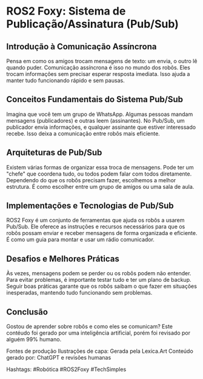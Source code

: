 # ROS2 Foxy: Sistema de Publicação/Assinatura (Pub/Sub)

## Introdução à Comunicação Assíncrona

Pensa em como os amigos trocam mensagens de texto: um envia, o outro lê quando puder. Comunicação assíncrona é isso no mundo dos robôs. Eles trocam informações sem precisar esperar resposta imediata. Isso ajuda a manter tudo funcionando rápido e sem pausas.

## Conceitos Fundamentais do Sistema Pub/Sub

Imagina que você tem um grupo de WhatsApp. Algumas pessoas mandam mensagens (publicadores) e outras leem (assinantes). No Pub/Sub, um publicador envia informações, e qualquer assinante que estiver interessado recebe. Isso deixa a comunicação entre robôs mais eficiente.

## Arquiteturas de Pub/Sub

Existem várias formas de organizar essa troca de mensagens. Pode ter um "chefe" que coordena tudo, ou todos podem falar com todos diretamente. Dependendo do que os robôs precisam fazer, escolhemos a melhor estrutura. É como escolher entre um grupo de amigos ou uma sala de aula.

## Implementações e Tecnologias de Pub/Sub

ROS2 Foxy é um conjunto de ferramentas que ajuda os robôs a usarem Pub/Sub. Ele oferece as instruções e recursos necessários para que os robôs possam enviar e receber mensagens de forma organizada e eficiente. É como um guia para montar e usar um rádio comunicador.

## Desafios e Melhores Práticas

Às vezes, mensagens podem se perder ou os robôs podem não entender. Para evitar problemas, é importante testar tudo e ter um plano de backup. Seguir boas práticas garante que os robôs saibam o que fazer em situações inesperadas, mantendo tudo funcionando sem problemas.

## Conclusão

Gostou de aprender sobre robôs e como eles se comunicam? Este contéudo foi gerado por uma inteligência artificial, porém foi revisado por alguém 99% humano.

Fontes de produção
Ilustrações de capa: Gerada pela Lexica.Art
Conteúdo gerado por: ChatGPT e revisões humanas

Hashtags: #Robótica #ROS2Foxy #TechSimples
